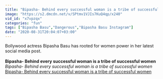 ```yaml
---
title: "Bipasha- Behind every successful woman is a tribe of successful women"
image: "https://s2.dmcdn.net/v/SPtmv1VJIs7KuQ4qp/x240"
vid_id: "x7vpzqx"
categories: "fun"
tags: ["Bipasha Basu","Dangerous","Bipasha Basu Instagram"]
date: "2020-08-31T20:04:07+03:00"
---
```

Bollywood actress Bipasha Basu has rooted for women power in her latest social media post.  <br><br><b>Bipasha- Behind every successful woman is a tribe of successful women</b><br> <i>Bipasha- Behind every successful woman is a tribe of successful women</i><br> <u>Bipasha- Behind every successful woman is a tribe of successful women</u>
